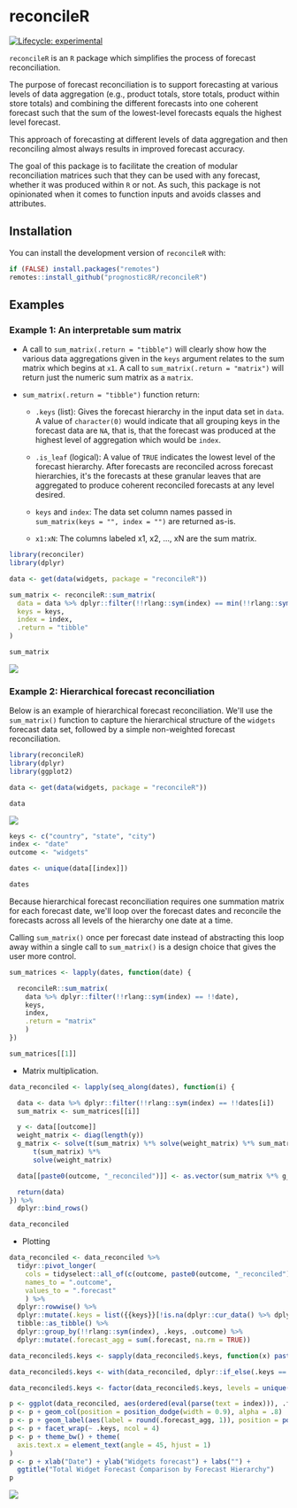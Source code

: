 
# reconcileR

<!-- badges: start -->
[![Lifecycle: experimental](https://img.shields.io/badge/lifecycle-experimental-orange.svg)](https://lifecycle.r-lib.org/articles/stages.html#experimental)
<!-- badges: end -->

`reconcileR` is an `R` package which simplifies the process of forecast reconciliation.

The purpose of forecast reconciliation is to support forecasting at various levels of 
data aggregation (e.g., product totals, store totals, product within store totals) and combining the 
different forecasts into one coherent forecast such that the sum of the lowest-level forecasts 
equals the highest level forecast.

This approach of forecasting at different levels of data aggregation and then reconciling almost always 
results in improved forecast accuracy.

The goal of this package is to facilitate the creation of modular reconciliation matrices such that they can be used 
with any forecast, whether it was produced within `R` or not. As such, this package is not opinionated when it 
comes to function inputs and avoids classes and attributes.

## Installation

You can install the development version of `reconcileR` with:

``` r
if (FALSE) install.packages("remotes")
remotes::install_github("prognostic8R/reconcileR")
```

## Examples

### Example 1: An interpretable sum matrix

* A call to `sum_matrix(.return = "tibble")` will clearly show how the various data 
aggregations given in the `keys` argument relates to the sum matrix which begins at 
`x1`. A call to `sum_matrix(.return = "matrix")` will return just the numeric sum matrix 
as a `matrix`.

* `sum_matrix(.return = "tibble")` function return:

    + `.keys` (list): Gives the forecast hierarchy in the input data set in `data`. A value 
of `character(0)` would indicate that all grouping keys in the forecast data are `NA`, that is, that the forecast was produced at the highest level of aggregation which would be `index`.

    + `.is_leaf` (logical): A value of `TRUE` indicates the lowest level of the forecast hierarchy. 
    After forecasts are reconciled across forecast hierarchies, it's the forecasts at these granular leaves 
    that are aggregated to produce coherent reconciled forecasts at any level desired.
    
    + `keys` and `index`: The data set column names passed in `sum_matrix(keys = "", index = "")` are returned as-is.
    
    + `x1:xN`: The columns labeled x1, x2, ..., xN are the sum matrix.

``` r
library(reconciler)
library(dplyr)

data <- get(data(widgets, package = "reconcileR"))

sum_matrix <- reconcileR::sum_matrix(
  data = data %>% dplyr::filter(!!rlang::sym(index) == min(!!rlang::sym(index))),
  keys = keys,
  index = index,
  .return = "tibble"
)

sum_matrix
```

![](./tools/widgets_data_tibble_sum_matrix.png)

### Example 2: Hierarchical forecast reconciliation

Below is an example of hierarchical forecast reconciliation. We'll use the `sum_matrix()` function 
to capture the hierarchical structure of the `widgets` forecast data set, followed by a simple 
non-weighted forecast reconciliation.

``` r
library(reconcileR)
library(dplyr)
library(ggplot2)

data <- get(data(widgets, package = "reconcileR"))

data
```

![](./tools/widgets_data.png)

``` r
keys <- c("country", "state", "city")
index <- "date"
outcome <- "widgets"

dates <- unique(data[[index]])

dates
```

Because hierarchical 
forecast reconciliation requires one summation matrix for each forecast date, we'll loop over the 
forecast dates and reconcile the forecasts across all levels of the hierarchy one date at a time.

Calling `sum_matrix()` once per forecast date instead of abstracting this loop away 
within a single call to `sum_matrix()` is a design choice that gives the user more control.

``` r
sum_matrices <- lapply(dates, function(date) {

  reconcileR::sum_matrix(
    data %>% dplyr::filter(!!rlang::sym(index) == !!date),
    keys,
    index,
    .return = "matrix"
    )
})

sum_matrices[[1]]
```

* Matrix multiplication.

``` r
data_reconciled <- lapply(seq_along(dates), function(i) {

  data <- data %>% dplyr::filter(!!rlang::sym(index) == !!dates[i])
  sum_matrix <- sum_matrices[[i]]

  y <- data[[outcome]]
  weight_matrix <- diag(length(y))
  g_matrix <- solve(t(sum_matrix) %*% solve(weight_matrix) %*% sum_matrix) %*% 
      t(sum_matrix) %*%
      solve(weight_matrix)

  data[[paste0(outcome, "_reconciled")]] <- as.vector(sum_matrix %*% g_matrix %*% y)

  return(data)
}) %>%
  dplyr::bind_rows()

data_reconciled
```

* Plotting

``` r
data_reconciled <- data_reconciled %>%
  tidyr::pivot_longer(
    cols = tidyselect::all_of(c(outcome, paste0(outcome, "_reconciled"))),
    names_to = ".outcome",
    values_to = ".forecast"
    ) %>%
  dplyr::rowwise() %>%
  dplyr::mutate(.keys = list({{keys}}[!is.na(dplyr::cur_data() %>% dplyr::select({{keys}}))])) %>%
  tibble::as_tibble() %>%
  dplyr::group_by(!!rlang::sym(index), .keys, .outcome) %>%
  dplyr::mutate(.forecast_agg = sum(.forecast, na.rm = TRUE))

data_reconciled$.keys <- sapply(data_reconciled$.keys, function(x) paste(x, collapse = " * "))

data_reconciled$.keys <- with(data_reconciled, dplyr::if_else(.keys == "", "no agg keys", .keys))

data_reconciled$.keys <- factor(data_reconciled$.keys, levels = unique(data_reconciled$.keys))

p <- ggplot(data_reconciled, aes(ordered(eval(parse(text = index))), .forecast_agg, fill = .outcome))
p <- p + geom_col(position = position_dodge(width = 0.9), alpha = .8)
p <- p + geom_label(aes(label = round(.forecast_agg, 1)), position = position_dodge(width = 0.9), color = "black", show.legend = FALSE)
p <- p + facet_wrap(~ .keys, ncol = 4)
p <- p + theme_bw() + theme(
  axis.text.x = element_text(angle = 45, hjust = 1)
)
p <- p + xlab("Date") + ylab("Widgets forecast") + labs("") +
  ggtitle("Total Widget Forecast Comparison by Forecast Hierarchy")
p
```

![](./tools/hierarchical_forecast_reconciliation.png)


